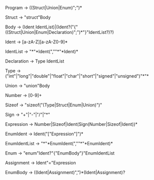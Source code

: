 Program -> ((Struct|Union|Enum)";")*

Struct -> "struct"Body

Body -> (Ident IdentList)|(Ident?("{"((Struct|Union|Enum|Declaration)";")*"}"IdentList?)?)

Ident -> [a-zA-Z][a-zA-Z0-9]\*

IdentList -> "\*"\*Ident(",""*"*Ident)\*

Declaration -> Type IdentList

Type -> ("int"|"long"|"double"|"float"|"char"|"short"|"signed"|"unsigned")"*"\*

Union -> "union"Body

Number -> [0-9]+

Sizeof -> "sizeof("(Type|Struct|Enum|Union)")"

Sign -> "+"|"-"|"/"|"*"

Expression -> Number|Sizeof|Ident(Sign(Number|Sizeof|Ident))*

EnumIdent -> Ident("["Expression"]")*

EnumIdentList -> "\*"\*EnumIdent(",""*"*EnumIdent)\*

Enum -> "enum"Ident?"{"EnumBody"}"EnumIdentList

Assignment -> Ident"="Expression

EnumBody -> ((Ident|Assignment)",")*(Ident|Assignment)?
